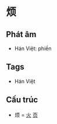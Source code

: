 # 烦

## Phát âm
* Hán Việt: phiền

## Tags
* Hán Việt

## Cấu trúc
* 烦 = [火](火.md) [页](页.md)

<script>window.HANZI_FIELD='烦';</script>